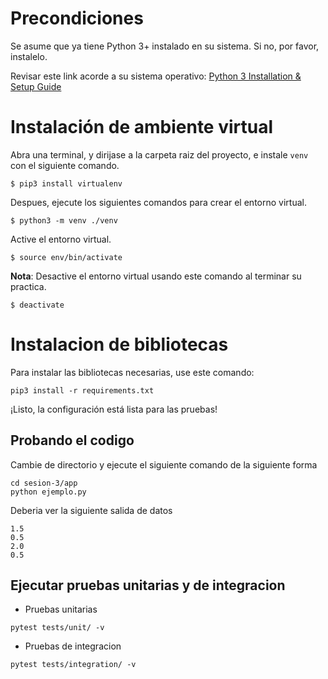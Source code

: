 # Precondiciones
Se asume que ya tiene Python 3+ instalado en su sistema. Si no, por favor, instalelo.  

Revisar este link acorde a su sistema operativo: 
[Python 3 Installation & Setup Guide](https://realpython.com/installing-python/)

# Instalación de ambiente virtual
Abra una terminal, y dirijase a la carpeta raiz del proyecto, e instale `venv` con el siguiente comando.

```
$ pip3 install virtualenv
```
Despues, ejecute los siguientes comandos para crear el entorno virtual.
```
$ python3 -m venv ./venv
```
Active el entorno virtual.
```
$ source env/bin/activate
```

**Nota**: Desactive el entorno virtual usando este comando al terminar su practica.
```
$ deactivate
```

# Instalacion de bibliotecas
Para instalar las bibliotecas necesarias, use este comando:
```
pip3 install -r requirements.txt
```

¡Listo, la configuración está lista para las pruebas!

## Probando el codigo
Cambie de directorio y ejecute el siguiente comando de la siguiente forma
```
cd sesion-3/app
python ejemplo.py
```
Deberia ver la siguiente salida de datos
```
1.5
0.5
2.0
0.5
```


## Ejecutar pruebas unitarias y de integracion
* Pruebas unitarias
```
pytest tests/unit/ -v
```

* Pruebas de integracion
```
pytest tests/integration/ -v
```